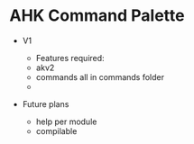 <!-- TODO -->

# AHK Command Palette

<!-- TODO: Logo -->

<!-- TODO: Badges -->

<!-- TODO: Header/opener -->

<!-- TODO Features -->

<!-- TODO GIFS -->

<!-- TODO Download and setup -->

<!-- TODO: Roadmap -->

- V1
  - Features required:
  - akv2
  - commands all in commands folder
  - 

- Future plans
  - help per module
  - compilable

<!-- TODO: Aknowledgements -->

<!-- TODO: Contributing  -->

<!-- TODO: Copyright disclaimers -->
<!-- like neutron.ahk does -->
<!-- remember icon -->
<!-- remember flipped text -->

